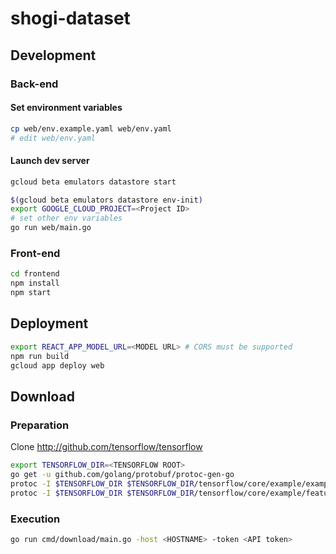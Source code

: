 
# shogi-dataset

## Development

### Back-end

#### Set environment variables

```sh
cp web/env.example.yaml web/env.yaml
# edit web/env.yaml
```

#### Launch dev server

```sh
gcloud beta emulators datastore start
```

```sh
$(gcloud beta emulators datastore env-init)
export GOOGLE_CLOUD_PROJECT=<Project ID>
# set other env variables
go run web/main.go
```

### Front-end

```sh
cd frontend
npm install
npm start
```


## Deployment

```sh
export REACT_APP_MODEL_URL=<MODEL URL> # CORS must be supported
npm run build
gcloud app deploy web
```


## Download

### Preparation

Clone http://github.com/tensorflow/tensorflow

```sh
export TENSORFLOW_DIR=<TENSORFLOW ROOT>
go get -u github.com/golang/protobuf/protoc-gen-go
protoc -I $TENSORFLOW_DIR $TENSORFLOW_DIR/tensorflow/core/example/example.proto --go_out $(go env GOPATH)/src
protoc -I $TENSORFLOW_DIR $TENSORFLOW_DIR/tensorflow/core/example/feature.proto --go_out $(go env GOPATH)/src
```

### Execution

```sh
go run cmd/download/main.go -host <HOSTNAME> -token <API token>
```
